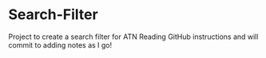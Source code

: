 # Search-Filter
Project to create a search filter for ATN
Reading GitHub instructions and will commit to adding notes as I go!
